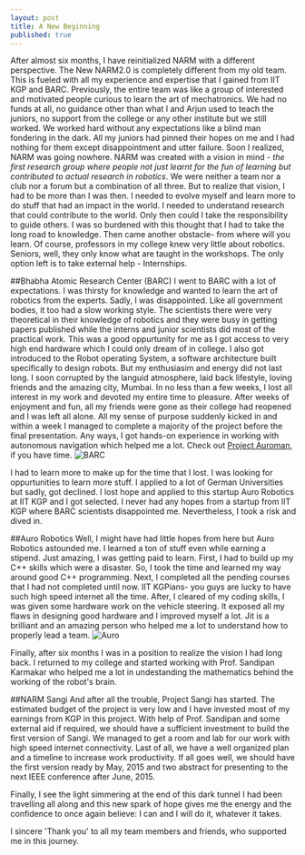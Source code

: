```yaml
---
layout: post
title: A New Beginning
published: true
---
```


After almost six months, I have reinitialized NARM with a different perspective. The New NARM2.0 is completely different from my old team. This is fueled with all my experience and expertise that I gained from IIT KGP and BARC. 
Previously, the entire team was like a group of interested and motivated people curious to learn the art of mechatronics. We had no funds at all, no guidance other than what I and Arjun used to teach the juniors, no support from the college or any other institute but we still worked. We worked hard without any expectations like a blind man fondering in the dark. All my juniors had pinned their hopes on me and I had nothing for them except disappointment and utter failure. 
Soon I realized, NARM was going nowhere. NARM was created with a vision in mind - _the first research group where people not just learnt for the fun of learning but contributed to actual research in robotics_. We were neither a team nor a club nor a forum but a combination of all three. But to realize that vision, I had to be more than I was then. I needed to evolve myself and learn more to do stuff that had an impact in the world. I needed to understand research that could contribute to the world. Only then could I take the responsibility to guide others. I was so burdened with this thought that I had to take the long road to knowledge. Then came another obstacle- from where will you learn. Of course, professors in my college knew very little about robotics. Seniors, well, they only know what are taught in the workshops. The only option left is to take external help - Internships.


##Bhabha Atomic Research Center (BARC)
I went to BARC with a lot of expectations. I was thirsty for knowledge and wanted to learn the art of robotics from the experts. Sadly, I was disappointed. Like all government bodies, it too had a slow working style. The scientists there were very theoretical in their knowledge of robotics and they were busy in getting papers published while the interns and junior scientists did most of the practical work. This was a good oppurtunity for me as I got access to very high end hardware which I could only dream of in college. I also got introduced to the Robot operating System, a software architecture built specifically to design robots. But my enthusiasim and energy did not last long. I soon corrupted by the languid atmosphere, laid back lifestyle, loving friends and the amazing city, Mumbai. In no less than a few weeks, I lost all interest in my work and devoted my entire time to pleasure.
After weeks of enjoyment and fun, all my friends were gone as their college had reopened and I was left all alone. All my sense of purpose suddenly kicked in and within a week I managed to complete a majority of the project before the final presentation. Any ways, I got hands-on experience in working with autonomous navigation which helped me a lot.
Check out [Project Auroman](http://projectauroman.blogspot.in/), if you have time.
![BARC](/https://raw.githubusercontent.com/sgang007/sgang007.github.io/master/images/Last%20Time/barc.JPG)

I had to learn more to make up for the time that I lost. I was looking for oppurtunities to learn more stuff. I applied to a lot of German Universities but sadly, got declined. I lost hope and applied to this startup Auro Robotics at IIT KGP and I got selected. I never had any hopes from a startup from IIT KGP where BARC scientists disappointed me. Nevertheless, I took a risk and dived in.

##Auro Robotics
Well, I might have had little hopes from here but Auro Robotics astounded me. I learned a ton of stuff even while earning a stipend. Just amazing, I was getting paid to learn. First, I had to build up my C++ skills which were a disaster. So, I took the time and learned my way around good C++ programming. Next, I completed all the pending courses that I had not completed until now. IIT KGPians- you guys are lucky to have such high speed internet all the time. After, I cleared of my coding skills, I was given some hardware work on the vehicle steering. It exposed all my flaws in designing good hardware and I improved myself a lot. Jit is a brilliant and an amazing person who helped me a lot to understand how to properly lead a team. 
![Auro](/https://raw.githubusercontent.com/sgang007/sgang007.github.io/master/images/Last%20Time/auro.jpg)

Finally, after six months I was in a position to realize the vision I had long back.
I returned to my college and started working with Prof. Sandipan Karmakar who helped me a lot in undestanding the mathematics behind the working of the robot's brain. 

##NARM Sangi
And after all the trouble, Project Sangi has started. The estimated budget of the project is very low and I have invested most of my earnings from KGP in this project. With help of Prof. Sandipan and some external aid if required, we should have a sufficient investment to build the first version of Sangi. We managed to get a room and lab for our work with high speed internet connectivity. Last of all, we have a well organized plan and a timeline to increase work productivity. If all goes well, we should have the first version ready by May, 2015 and two abstract for presenting to the next IEEE conference after June, 2015. 

Finally, I see the light simmering at the end of this dark tunnel I had been travelling all along and this new spark of hope gives me the energy and the confidence to once again believe: I can and I will do it, whatever it takes.

I sincere 'Thank you' to all my team members and friends, who supported me in this journey.
